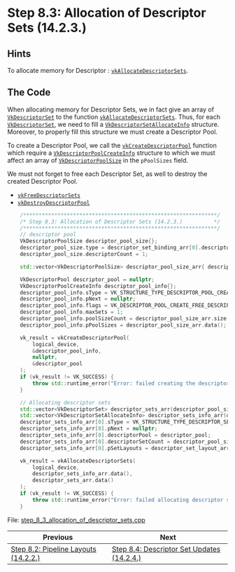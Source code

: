 # **Step 8.3: Allocation of Descriptor Sets (14.2.3.)**
## **Hints**
To allocate memory for Descriptor : [`vkAllocateDescriptorSets`](https://registry.khronos.org/vulkan/specs/1.3-extensions/html/chap14.html#vkAllocateDescriptorSets). 

## **The Code**
When allocating memory for Descriptor Sets, we in fact give an array of [`VkDescriptorSet`]() to the function [`vkAllocateDescriptorSets`](https://registry.khronos.org/vulkan/specs/1.3-extensions/html/chap14.html#vkAllocateDescriptorSets). Thus, for each [`VkDescriptorSet`](https://registry.khronos.org/vulkan/specs/1.3-extensions/html/chap14.html#VkDescriptorSet), we need to fill a [`VkDescriptorSetAllocateInfo`](https://registry.khronos.org/vulkan/specs/1.3-extensions/html/chap14.html#VkDescriptorSetAllocateInfo) structure. Moreover, to properly fill this structure we must create a Descriptor Pool.

To create a Descriptor Pool, we call the [`vkCreateDescriptorPool`](https://registry.khronos.org/vulkan/specs/1.3-extensions/html/chap14.html#vkCreateDescriptorPool) function which require a [`VkDescriptorPoolCreateInfo`](https://registry.khronos.org/vulkan/specs/1.3-extensions/html/chap14.html#VkDescriptorPoolCreateInfo) structure to which we must affect an array of [`VkDescriptorPoolSize`](https://registry.khronos.org/vulkan/specs/1.3-extensions/html/chap14.html#VkDescriptorPoolSize) in the `pPoolSizes` field.

We must not forget to free each Descriptor Set, as well to destroy the created Descriptor Pool.
 - [`vkFreeDescriptorSets`](https://registry.khronos.org/vulkan/specs/1.3-extensions/html/chap14.html#vkFreeDescriptorSets) 
 - [`vkDestroyDescriptorPool`](https://registry.khronos.org/vulkan/specs/1.3-extensions/html/chap14.html#vkDestroyDescriptorPool)

```C++
    /**************************************************************/
	/* Step 8.3: Allocation of Descriptor Sets (14.2.3.)          */
	/**************************************************************/
	// descriptor pool
	VkDescriptorPoolSize descriptor_pool_size{};
	descriptor_pool_size.type = descriptor_set_binding_arr[0].descriptorType;
	descriptor_pool_size.descriptorCount = 1;

	std::vector<VkDescriptorPoolSize> descriptor_pool_size_arr{ descriptor_pool_size };

	VkDescriptorPool descriptor_pool = nullptr;
	VkDescriptorPoolCreateInfo descriptor_pool_info{};
	descriptor_pool_info.sType = VK_STRUCTURE_TYPE_DESCRIPTOR_POOL_CREATE_INFO;
	descriptor_pool_info.pNext = nullptr;
	descriptor_pool_info.flags = VK_DESCRIPTOR_POOL_CREATE_FREE_DESCRIPTOR_SET_BIT;
	descriptor_pool_info.maxSets = 1;
	descriptor_pool_info.poolSizeCount = descriptor_pool_size_arr.size();
	descriptor_pool_info.pPoolSizes = descriptor_pool_size_arr.data();

	vk_result = vkCreateDescriptorPool(
		logical_device,
		&descriptor_pool_info,
		nullptr,
		&descriptor_pool
	);
	if (vk_result != VK_SUCCESS) {
		throw std::runtime_error("Error: failed creating the descriptor pool.");
	}

	// Allocating descriptor sets
	std::vector<VkDescriptorSet> descriptor_sets_arr(descriptor_pool_size_arr.size());
	std::vector<VkDescriptorSetAllocateInfo> descriptor_sets_info_arr(descriptor_pool_size_arr.size());
	descriptor_sets_info_arr[0].sType = VK_STRUCTURE_TYPE_DESCRIPTOR_SET_ALLOCATE_INFO;
	descriptor_sets_info_arr[0].pNext = nullptr;
	descriptor_sets_info_arr[0].descriptorPool = descriptor_pool;
	descriptor_sets_info_arr[0].descriptorSetCount = descriptor_pool_size_arr.size();
	descriptor_sets_info_arr[0].pSetLayouts = descriptor_set_layout_arr.data();

	vk_result = vkAllocateDescriptorSets(
		logical_device,
		descriptor_sets_info_arr.data(),
		descriptor_sets_arr.data()
	);
	if (vk_result != VK_SUCCESS) {
		throw std::runtime_error("Error: failed allocating descriptor sets.");
	}
```

File: [step_8_3_allocation_of_descriptor_sets.cpp](../Code/step_8_3_allocation_of_descriptor_sets.cpp)

| Previous | Next |
|---|---|
| [Step 8.2: Pipeline Layouts (14.2.2.)](pipeline_layouts.md) | [Step 8.4: Descriptor Set Updates (14.2.4.)](Tutorial/descriptor_set_updates.md) |